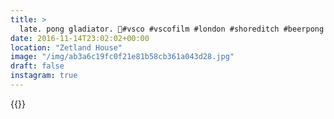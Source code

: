 ```yaml
---
title: >
  late. pong gladiator. 🍺#vsco #vscofilm #london #shoreditch #beerpong #candid #potrait
date: 2016-11-14T23:02:02+00:00
location: "Zetland House"
image: "/img/ab3a6c19fc0f21e81b58cb361a043d28.jpg"
draft: false
instagram: true
---
```


{{<photo src="/img/ab3a6c19fc0f21e81b58cb361a043d28.jpg">}}
